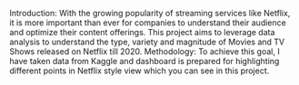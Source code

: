 Introduction:
With the growing popularity of streaming services like Netflix, it is more important than ever for companies to understand their audience and optimize their content offerings. This project aims to leverage data analysis to understand the type, variety and magnitude of Movies and TV Shows released on Netflix till 2020. 
Methodology: 
To achieve this goal, I have taken data from Kaggle and dashboard is prepared for highlighting different points in Netflix style view which you can see in this project.
